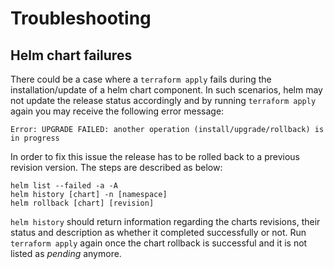 # Troubleshooting

## Helm chart failures

There could be a case where a `terraform apply` fails during the installation/update of a helm chart component. In such scenarios, helm may not update the release status accordingly and by running `terraform apply` again you may receive the following error message:

``` 
Error: UPGRADE FAILED: another operation (install/upgrade/rollback) is in progress
``` 

In order to fix this issue the release has to be rolled back to a previous revision version. The steps are described as below:

``` 
helm list --failed -a -A
helm history [chart] -n [namespace]
helm rollback [chart] [revision]
```

`helm history` should return information regarding the charts revisions, their status and description as whether it completed successfully or not.
Run `terraform apply` again once the chart rollback is successful and it is not listed as *pending* anymore.
